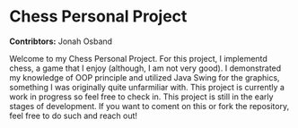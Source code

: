 # Chess Personal Project

**Contribtors:** Jonah Osband

Welcome to my Chess Personal Project. For this project, I implementd chess, a game that I enjoy (although, I am not very good). I demonstrated my knowledge of OOP principle and utilized Java Swing for the graphics, something I was originally quite unfarmiliar with. This project is currently a work in progress so feel free to check in. This project is still in the early stages of development. If you want to coment on this or fork the repository, feel free to do such and reach out!
